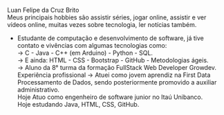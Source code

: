 
 Luan Felipe da Cruz Brito<br>
 Meus principais hobbies são assistir séries, jogar online, assistir e ver vídeos online, muitas vezes sobre tecnologia, ler notícias também.<br>
- Estudante de computação e desenvolvimento de software, já tive contato e vivências com algumas tecnologias como:<br>
-> C - Java - C++ (em Arduino) - Python - SQL.<br>
-> E ainda: HTML - CSS - Bootstrap - GitHub - Metodologias ágeis.<br>
-> Aluno da 8° turma da formação FullStack Web Developer Growdev.<br>
Experiência profissional -> Atuei como jovem aprendiz na First Data Processamento de Dados, sendo posteriormente promovido a auxiliar administrativo.<br>
Hoje Atuo como engenheiro de software junior no Itaú Unibanco.<br>
Hoje estudando Java, HTML, CSS, GitHub.<br>
